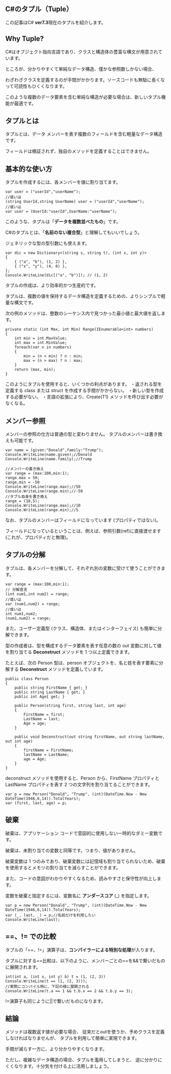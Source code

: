 ﻿C#のタプル（Tuple）
 -

この記事はC# **ver7.3**現在のタプルを紹介します。

Why Tuple?
--

C#はオブジェクト指向言語であり、クラスと構造体の豊富な構文が用意されています。 

ところが、分かりやすくて単純なデータ構造、僅かな参照数しかない場合、

わざわざクラスを定義するのが手間がかかります。ソースコードも無駄に長くなって可読性もひくくなります。

このような複数のデータ要素を含む単純な構造が必要な場合は、新しいタプル機能が最適です。

タプルとは
--

タプルとは、データ メンバーを表す複数のフィールドを含む軽量なデータ構造です。 

フィールドは検証されず、独自のメソッドを定義することはできません。

基本的な使い方
--

タプルを作成するには、各メンバーを値に割り当てます。

    var user = ("userId","userName");
    //或いは
    (string UserId,string UserName) user = ("userId","userName");
    //或いは
    var user = (UserId:"userId",UserName:"userName");

このような、タプルは「**データを複数並べたもの**」です。

C#のタプルとは、「**名前のない複合型**」と理解してもいいでしょう。

ジェネリックな型の型引数にも使えます。

    var dic = new Dictionary<(string s, string t), (int x, int y)>
    {
        { ("a", "b"), (1, 2) },
        { ("x", "y"), (4, 8) },
    };
    Console.WriteLine(dic[("a", "b")]); // (1, 2)

タプルの作成は、より効率的かつ生産的です。 

タプルは、複数の値を保持するデータ構造を定義するための、よりシンプルで軽量な構文です。 

次の例のメソッドは、整数のシーケンス内で見つかった最小値と最大値を返します。

    private static (int Max, int Min) Range(IEnumerable<int> numbers)
    {
        int min = int.MaxValue;
        int max = int.MinValue;
        foreach(var n in numbers)
        {
            min = (n < min) ? n : min;
            max = (n > max) ? n : max;
        }
        return (max, min);
    }

このようにタプルを使用すると、いくつかの利点があります。
    ・返される型を定義する class または struct を作成する手間がかからない。
    ・新しい型を作成する必要がない。
    ・言語の拡張により、Create<T1>(T1) メソッドを呼び出す必要がなくなる。

メンバー参照
--

メンバーの参照の仕方は普通の型と変わりません。
タプルのメンバーは書き換えも可能です。

    var name = (given:"Donald",family:"Trump");
    Console.WriteLine(name.given);//Donald
    Console.WriteLine(name.family);//Trump

    //メンバーの書き換え
    var range = (max:100,min:1);
    range.max = 50;
    range.min = -50
    Console.WriteLine(range.max);//50
    Console.WriteLine(range.min);//-50
    //タプル自身を書き換え
    range = (10,5);
    Console.WriteLine(range.max);//10
    Console.WriteLine(range.min);//5

なお、タプルのメンバーはフィールドになっています (プロパティではない)。 

フィールドになっているということは、例えば、参照引数(ref)に直接渡せます (これが、プロパティだと無理)。

タプルの分解
--

タプルは、各メンバーを分解して、それぞれ別の変数に受けて使うことができます。

    var range = (max:100,min:1);
    // 分解宣言
    (int num1,int num2) = range;
    //或いは
    var (num1,num2) = range;
    //或いは
    int num1,num2;
    (num1,num2) = range;

また、ユーザー定義型 (クラス、構造体、またはインターフェイス) も簡単に分解できます。

型の作成者は、型を構成するデータ要素を表す任意の数の out 変数に対して値を割り当てる **Deconstruct** メソッドを 1 つ以上定義できます。 

たとえば、次の Person 型は、person オブジェクトを、名と姓を表す要素に分解する **Deconstruct** メソッドを定義しています。

    public class Person
    {
        public string FirstName { get; }
        public string LastName { get; }
        public int Age{ get; }

        public Person(string first, string last, int age)
        {
            FirstName = first;
            LastName = last;
            Age = age;
        }

        public void Deconstruct(out string firstName, out string lastName, out int age)
        {
            firstName = FirstName;
            lastName = LastName;
            age = Age;
        }
    }

deconstruct メソッドを使用すると、Person から、FirstName プロパティと LastName プロパティを表す 2 つの文字列を割り当てることができます。

    var p = new Person("Donald", "Trump", (int)(DateTime.Now - New DateTime(1946,6,14)).TotalYears);
    var (first, last, age) = p;

破棄
--

破棄は、アプリケーション コードで意図的に使用しない一時的なダミー変数です。 

破棄は、未割り当ての変数と同等です。つまり、値がありません。 

破棄変数は 1 つのみであり、破棄変数には記憶域も割り当てられないため、破棄を使用するとメモリの割り当てを減らすことができます。 

また、コードの意図がわかりやすくなるため、読みやすさと保守性が向上します。

変数を破棄と指定するには、変数名に **アンダースコア** (_) を指定します。

    var p = new Person("Donald", "Trump", (int)(DateTime.Now - New DateTime(1946,6,14)).TotalYears);
    var (_, last, _) = p;//名前だけを利用したい
    Console.WriteLine(last);

==、!= での比較
--

タプルの「==、!=」演算子は、**コンパイラーによる特別な処理**が入ります。

タプルに対する==比較は、以下のように、メンバーごとの==を&&で繋いだものに展開されます。

    int(int a, (int x, int y) b) t = (1, (2, 3))
    Console.WriteLine(t == (1, (2, 3)));
    //実際にコンパイル時に、下記の様に展開される
    Console.WriteLine(t.a == 1 && t.b.x == 2 && t.b.y == 3);

!=演算子も同じように||で繋いだものになります。

結論
--

メソッドは複数返す値が必要な場合、
従来だとoutを使うか、予めクラスを定義しなければなりませんが、
タプルを利用して簡単に実現できます。

手間が減らす一方に、より分かりやすくなります。

ただし、複雑なデータ構造の場合、タプルを濫用してしまうと、
逆に分かりにくくなります。十分気を付ける上に活用しましょう。
